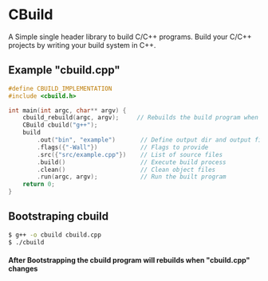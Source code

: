 # CBuild

A Simple single header library to build C/C++ programs.
Build your C/C++ projects by writing your build system in C++.

## Example "cbuild.cpp"

```c++
#define CBUILD_IMPLEMENTATION
#include <cbuild.h>

int main(int argc, char** argv) {
    cbuild_rebuild(argc, argv);     // Rebuilds the build program when changed
    CBuild cbuild("g++");
    build
        .out("bin", "example")       // Define output dir and output file name
        .flags({"-Wall"})            // Flags to provide
        .src({"src/example.cpp"})    // List of source files
        .build()                     // Execute build process
        .clean()                     // Clean object files
        .run(argc, argv);            // Run the built program
    return 0;
}
```

## Bootstraping cbuild

```bash
$ g++ -o cbuild cbuild.cpp
$ ./cbuild
```

#### After Bootstrapping the cbuild program will rebuilds when "cbuild.cpp" changes




